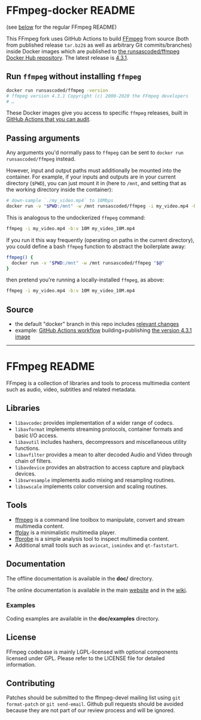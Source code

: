 # FFmpeg-docker README
(see [below](#original-readme) for the regular FFmpeg README)

This FFmpeg fork uses GitHub Actions to build [FFmpeg](https://ffmpeg.org) from source (both from published release `tar.bz2`s as well as arbitrary Git commits/branches) inside Docker images which are published to [the runsascoded/ffmpeg Docker Hub repository](https://hub.docker.com/repository/docker/runsascoded/ffmpeg). The latest release is [4.3.1](https://hub.docker.com/layers/runsascoded/ffmpeg/4.3.1/images/sha256-c4579336fdedf7c2eddd2e991b2233a32298cf478af3af34d4843bc3c211fc1a).

## Run `ffmpeg` without installing `ffmpeg`
```bash
docker run runsascoded/ffmpeg -version
# ffmpeg version 4.3.1 Copyright (c) 2000-2020 the FFmpeg developers
# …
```
These Docker images give you access to specific `ffmpeg` releases, built in [GitHub Actions that you can audit](https://github.com/runsascoded/FFmpeg/runs/1505388217?check_suite_focus=true#step:8:15722).

## Passing arguments
Any arguments you'd normally pass to `ffmpeg` can be sent to `docker run runsascoded/ffmpeg` instead.

However, input and output paths must additionally be mounted into the container. For example, if your inputs and outputs are in your current directory (`$PWD`), you can just mount it in (here to `/mnt`, and setting that as the working directory inside the container):
```bash
# down-sample `./my_video.mp4` to 10Mbps
docker run -v "$PWD:/mnt" -w /mnt runsascoded/ffmpeg -i my_video.mp4 -b:v 10M my_video_10M.mp4
```
This is analogous to the undockerized `ffmpeg` command:
```bash
ffmpeg -i my_video.mp4 -b:v 10M my_video_10M.mp4
```

If you run it this way frequently (operating on paths in the current directory), you could define a bash `ffmpeg` function to abstract the boilerplate away:
```bash
ffmpeg() {
  docker run -v "$PWD:/mnt" -w /mnt runsascoded/ffmpeg "$@"
}
```
then pretend you're running a locally-installed `ffmpeg`, as above:
```bash
ffmpeg -i my_video.mp4 -b:v 10M my_video_10M.mp4
```

## Source
- the default "docker" branch in this repo includes [relevant changes](https://github.com/FFmpeg/FFmpeg/compare/530d1dbcef...runsascoded:328d4f7ff3)
- example: [GitHub Actions workflow](https://github.com/runsascoded/FFmpeg/runs/1505388217) building+publishing [the version 4.3.1 image](https://hub.docker.com/layers/runsascoded/ffmpeg/4.3.1/images/sha256-c4579336fdedf7c2eddd2e991b2233a32298cf478af3af34d4843bc3c211fc1a?context=repo)

--------

FFmpeg README <a id="original-readme"></a>
=============

FFmpeg is a collection of libraries and tools to process multimedia content
such as audio, video, subtitles and related metadata.

## Libraries

* `libavcodec` provides implementation of a wider range of codecs.
* `libavformat` implements streaming protocols, container formats and basic I/O access.
* `libavutil` includes hashers, decompressors and miscellaneous utility functions.
* `libavfilter` provides a mean to alter decoded Audio and Video through chain of filters.
* `libavdevice` provides an abstraction to access capture and playback devices.
* `libswresample` implements audio mixing and resampling routines.
* `libswscale` implements color conversion and scaling routines.

## Tools

* [ffmpeg](https://ffmpeg.org/ffmpeg.html) is a command line toolbox to
  manipulate, convert and stream multimedia content.
* [ffplay](https://ffmpeg.org/ffplay.html) is a minimalistic multimedia player.
* [ffprobe](https://ffmpeg.org/ffprobe.html) is a simple analysis tool to inspect
  multimedia content.
* Additional small tools such as `aviocat`, `ismindex` and `qt-faststart`.

## Documentation

The offline documentation is available in the **doc/** directory.

The online documentation is available in the main [website](https://ffmpeg.org)
and in the [wiki](https://trac.ffmpeg.org).

### Examples

Coding examples are available in the **doc/examples** directory.

## License

FFmpeg codebase is mainly LGPL-licensed with optional components licensed under
GPL. Please refer to the LICENSE file for detailed information.

## Contributing

Patches should be submitted to the ffmpeg-devel mailing list using
`git format-patch` or `git send-email`. Github pull requests should be
avoided because they are not part of our review process and will be ignored.
